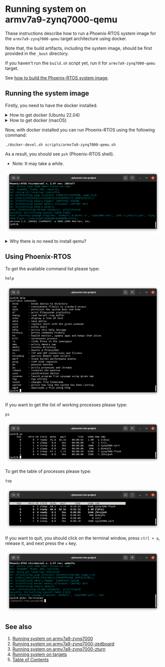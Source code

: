 # Running system on <nobr>armv7a9-zynq7000-qemu</nobr>

These instructions describe how to run a Phoenix-RTOS system image for the `armv7a9-zynq7000-qemu` target architecture
using docker.

Note that, the build artifacts, including the system image, should be first provided in the `_boot` directory.

If you haven't run the `build.sh` script yet, run it for `armv7a9-zynq7000-qemu` target.

See [how to build the Phoenix-RTOS system image](../building/index.md).

## Running the system image

Firstly, you need to have the docker installed.

  <details>
  <summary>How to get docker (Ubuntu 22.04)</summary>

- Install required packages

  ```console
  sudo apt-get update && \
  sudo apt-get install curl \
  ca-certificates \
  gnupg \
  lsb-release
  ```

- Make docker packages available

  ```console
  curl -fsSL https://download.docker.com/linux/ubuntu/gpg | sudo gpg --dearmor -o /usr/share/keyrings/docker-archive-keyring.gpg && \
  echo \
  "deb [arch=$(dpkg --print-architecture) signed-by=/usr/share/keyrings/docker-archive-keyring.gpg] https://download.docker.com/linux/ubuntu \
  $(lsb_release -cs) stable" | sudo tee /etc/apt/sources.list.d/docker.list > /dev/null
  ```

- Install docker packages

  ```console
  sudo apt-get update && \
  sudo apt-get install docker-ce docker-ce-cli containerd.io
  ```

- Check if Docker is properly installed (version can be different):

  ```console
  sudo docker --version
  ```

  ![Image](_images/docker-version.png)

- To make calling docker command without `sudo` possible type:

  ```console
  sudo groupadd docker
  ```

  Even if group `docker` already exists type then:

  ```console
  sudo usermod -aG docker $USER && \
  newgrp docker
  ```

- Check if running docker images without sudo works properly:

  ```console
  docker run hello-world
  ```

  ![Image](_images/docker-test.png)

  For more details and other instructions see

  [docker.com](https://docs.docker.com/engine/install/ubuntu/)

  </details>

  <details>
  <summary>How to get docker (macOS)</summary>

 You can find the up-to-date instructions on <https://docs.docker.com/desktop/install/mac-install/>

  To make this process simpler, below is an example of installation for Mac with the Intel chip:

  Download the installer:

  ```console
  curl -o Docker.dmg "https://desktop.docker.com/mac/main/amd64/Docker.dmg?utm_source=docker&amp;utm_medium=webreferral&amp;utm_campaign=docs-driven-download-mac-amd64"
  ```

  Run the following commands to install Docker:

  ```console
  sudo hdiutil attach Docker.dmg && \
  sudo /Volumes/Docker/Docker.app/Contents/MacOS/install && \
  sudo hdiutil detach /Volumes/Docker
  ```

  Then add the path to `docker` binaries to the `PATH` environment variable:

  ```console
  export PATH="/Applications/Docker.app/Contents/Resources/bin:$PATH"
  ```

  It's recommended to place it in `.zshrc` startup script to export it every time during startup:

  ```console
  echo 'export PATH=/Applications/Docker.app/Contents/Resources/bin:$PATH' >> $HOME/.zshrc
  ```

- Check if Docker is properly installed by checking its version:

  ```console
  docker --version
  ```

- Check if running docker images without sudo works properly:

  ```console
  docker run hello-world
  ```

  *If you see the following error: `ERROR: Cannot connect to the Docker daemon at unix:///var/run/docker.sock.`
  you can try to install `colima` and check once again:

  ```console
  brew install colima && \
  colima start
  ```

  </details>

Now, with docker installed you can run Phoenix-RTOS using the following command:

```console
./docker-devel.sh scripts/armv7a9-zynq7000-qemu.sh
```

As a result, you should see `psh` (Phoenix-RTOS shell).

- Note: It may take a while.

![Image](_images/zynq7000-emu-start.png)

  <details>
  <summary>Why there is no need to install qemu?</summary>

  All necessary tools including QEMU are provided in phoenix-rtos/devel docker image (run by `docker-devel.sh` script)

  If you want, you can read more about docker containerization on <https://www.docker.com/resources/what-container>

  </details>

## Using Phoenix-RTOS

To get the available command list please type:

```console
help
```

![Image](_images/zynq7000-emu-help.png)

If you want to get the list of working processes please type:

```console
ps
```

![Image](_images/zynq7000-emu-ps.png)

To get the table of processes please type:

```console
top
```

![Image](_images/zynq7000-emu-top.png)

If you want to quit, you should click on the terminal window, press `ctrl + a`, release it, and next press the `x` key.

![Image](_images/zynq7000-emu-terminate.png)

## See also

1. [Running system on armv7a9-zynq7000](armv7a9-zynq7000.md)
2. [Running system on armv7a9-zynq7000-zedboard](armv7a9-zynq7000-zedboard.md)
3. [Running system on armv7a9-zynq7000-zturn](armv7a9-zynq7000-zturn.md)
4. [Running system on targets](index.md)
5. [Table of Contents](../index.md)
